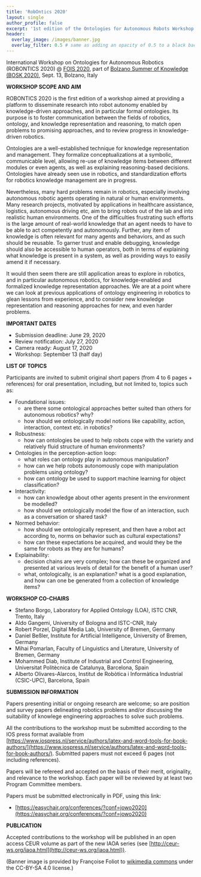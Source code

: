 ```yaml
---
title: 'RobOntics 2020'
layout: single
author_profile: false
excerpt: '1st edition of the Ontologies for Autonomous Robots Workshop'
header:
  overlay_image: /images/banner.jpg
  overlay_filter: 0.5 # same as adding an opacity of 0.5 to a black background
---
```


International Workshop on Ontologies for Autonomous Robotics (ROBONTICS 2020) @ [FOIS 2020](https://fois2020.inf.unibz.it/), part of [Bolzano Summer of Knowledge (BOSK 2020)](https://summerofknowledge.inf.unibz.it/), Sept. 13, Bolzano, Italy




**WORKSHOP SCOPE AND AIM**

ROBONTICS 2020 is the first edition of a workshop aimed at providing a platform to disseminate research into robot autonomy enabled by knowledge-driven approaches, and in particular formal ontologies. Its purpose is to foster communication between the fields of robotics, ontology, and knowledge representation and reasoning, to match open problems to promising approaches, and to review progress in knowledge-driven robotics.

Ontologies are a well-established technique for knowledge representation and management. They formalize conceptualizations at a symbolic, communicable level, allowing re-use of knowledge items between different modules or even agents, as well as explaining reasoning-based decisions. Ontologies have already seen use in robotics, and standardization efforts for robotics knowledge management are in progress. 

Nevertheless, many hard problems remain in robotics, especially involving autonomous robotic agents operating in natural or human environments. Many research projects, motivated by applications in healthcare assistance, logistics, autonomous driving etc, aim to bring robots out of the lab and into realistic human environments. One of the difficulties frustrating such efforts is the large amount of real-world knowledge that an agent needs to have to be able to act competently and autonomously. Further, any item of knowledge is often relevant for many agents and behaviors, and as such should be reusable. To garner trust and enable debugging, knowledge should also be accessible to human operators, both in terms of explaining what knowledge is present in a system, as well as providing ways to easily amend it if necessary.

It would then seem there are still application areas to explore in robotics, and in particular autonomous robotics, for knowledge-enabled and formalized knowledge representation approaches. We are at a point where we can look at previous applications of ontology engineering in robotics to glean lessons from experience, and to consider new knowledge representation and reasoning approaches for new, and even harder problems.


**IMPORTANT DATES**

- Submission deadline: June 29, 2020
- Review notification: July 27, 2020
- Camera ready: August 17, 2020
- Workshop: September 13 (half day)


**LIST OF TOPICS**

Participants are invited to submit original short papers (from 4 to 6 pages + references) for oral presentation, including, but not limited to, topics such as:

- Foundational issues:
	- are there some ontological approaches better suited than others for autonomous robotics? why?
	- how should we ontologically model notions like capability, action, interaction, context etc. in robotics?
- Robustness:
	- how can ontologies be used to help robots cope with the variety and relatively fluid structure of human environments?
- Ontologies in the perception-action loop:
	- what roles can ontology play in autonomous manipulation? 
	- how can we help robots autonomously cope with manipulation problems using ontology?
	- how can ontology be used to support machine learning for object classification?
- Interactivity:
	- how can knowledge about other agents present in the environment be modelled?
	- how should we ontologically model the flow of an interaction, such as a conversation or shared task?
- Normed behavior:
	- how should we ontologically represent, and then have a robot act according to, norms on behavior such as cultural expectations?
	- how can these expectations be acquired, and would they be the same for robots as they are for humans?
- Explainability:
	- decision chains are very complex; how can these be organized and presented at various levels of detail for the benefit of a human user?
	- what, ontologically, is an explanation? what is a good explanation, and how can one be generated from a collection of knowledge items?


**WORKSHOP CO-CHAIRS**

- Stefano Borgo, Laboratory for Applied Ontology (LOA), ISTC CNR, Trento, Italy
- Aldo Gangemi, University of Bologna and ISTC-CNR, Italy
- Robert Porzel, Digital Media Lab, University of Bremen, Germany
- Daniel Beßler, Institute for Artificial Intelligence, University of Bremen, Germany
- Mihai Pomarlan, Faculty of Linguistics and Literature, University of Bremen, Germany
- Mohammed Diab, Institute of Industrial and Control Engineering, Universitat Politècnica de Catalunya, Barcelona, Spain
- Alberto Olivares-Alarcos, Institut de Robòtica i Informàtica Industrial (CSIC-UPC), Barcelona, Spain


**SUBMISSION INFORMATION**

Papers presenting initial or ongoing research are welcome; so are position and survey papers delineating robotics problems and/or discussing the suitability of knowlege engineering approaches to solve such problems.

All the contributions to the workshop must be submitted according to the IOS press format available from [https://www.iospress.nl/service/authors/latex-and-word-tools-for-book-authors/](https://www.iospress.nl/service/authors/latex-and-word-tools-for-book-authors/). Submitted papers must not exceed 6 pages (not including references).

Papers will be refereed and accepted on the basis of their merit, originality, and relevance to the workshop. Each paper will be reviewed by at least two Program Committee members.

Papers must be submitted electronically in PDF, using this link: 
- [https://easychair.org/conferences/?conf=jowo2020](https://easychair.org/conferences/?conf=jowo2020)


**PUBLICATION**

Accepted contributions to the workshop will be published in an open access CEUR volume as part of the new IAOA series (see [http://ceur-ws.org/iaoa.html](http://ceur-ws.org/iaoa.html)).



(Banner image is provided by Françoise Foliot to [wikimedia commons](https://commons.wikimedia.org/wiki/File:Fran%C3%A7oise_Foliot_-_Machine_%C3%A0_calculer_de_Pascal.jpg) under the CC-BY-SA 4.0 license.)
